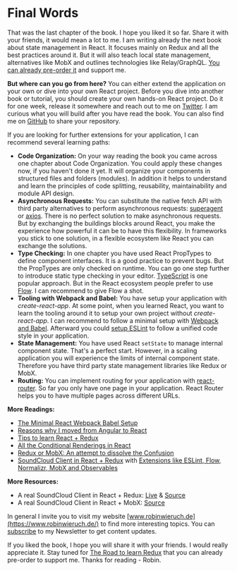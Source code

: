 # Final Words

That was the last chapter of the book. I hope you liked it so far. Share it with your friends, it would mean a lot to me. I am writing already the next book about state management in React. It focuses mainly on Redux and all the best practices around it. But it will also teach local state management, alternatives like MobX and outlines technologies like Relay/GraphQL. [You can already pre-order it](https://gumroad.com/products/uwiyI) and support me.

**But where can you go from here?** You can either extend the application on your own or dive into your own React project. Before you dive into another book or tutorial, you should create your own hands-on React project. Do it for one week, release it somewhere and reach out to me on [Twitter](https://twitter.com/rwieruch). I am curious what you will build after you have read the book. You can also find me on [GitHub](https://github.com/rwieruch) to share your repository.

If you are looking for further extensions for your application, I can recommend several learning paths:

* **Code Organization:** On your way reading the book you came across one chapter about Code Organization. You could apply these changes now, if you haven't done it yet. It will organize your components in structured files and folders (modules). In addition it helps to understand and learn the principles of code splitting, reusability, maintainability and module API design.
* **Asynchronous Requests:** You can substitute the native fetch API with third party alternatives to perform asynchronous requests: [superagent](https://github.com/visionmedia/superagent) or [axios](https://github.com/mzabriskie/axios). There is no perfect solution to make asynchronous requests. But by exchanging the buildings blocks around React, you make the experience how powerful it can be to have this flexibility. In frameworks you stick to one solution, in a flexible ecosystem like React you can exchange the solutions.
* **Type Checking:** In one chapter you have used React PropTypes to define component interfaces. It is a good practice to prevent bugs. But the PropTypes are only checked on runtime. You can go one step further to introduce static type checking in your editor. [TypeScript](https://www.typescriptlang.org/) is one popular approach. But in the React ecosystem people prefer to use [Flow](https://flowtype.org/). I can recommend to give Flow a shot.
* **Tooling with Webpack and Babel:** You have setup your application with *create-react-app*. At some point, when you learned React, you want to learn the tooling around it to setup your own project without *create-react-app*. I can recommend to follow a minimal setup with [Webpack and Babel](https://www.robinwieruch.de/minimal-react-webpack-babel-setup/). Afterward you could [setup ESLint](https://www.robinwieruch.de/react-eslint-webpack-babel/) to follow a unified code style in your application.
* **State Management:** You have used React `setState` to manage internal component state. That's a perfect start. However, in a scaling application you will experience the limits of internal component state. Therefore you have third party state management libraries like Redux or MobX.
* **Routing:** You can implement routing for your application with [react-router](https://github.com/ReactTraining/react-router). So far you only have one page in your application. React Router helps you to have multiple pages across different URLs.

**More Readings:**

* [The Minimal React Webpack Babel Setup](https://www.robinwieruch.de/minimal-react-webpack-babel-setup/)
* [Reasons why I moved from Angular to React](https://www.robinwieruch.de/reasons-why-i-moved-from-angular-to-react/)
* [Tips to learn React + Redux](https://www.robinwieruch.de/tips-to-learn-react-redux/)
* [All the Conditional Renderings in React](https://www.robinwieruch.de/conditional-rendering-react/)
* [Redux or MobX: An attempt to dissolve the Confusion](https://www.robinwieruch.de/redux-mobx-confusion/)
* [SoundCloud Client in React + Redux](https://www.robinwieruch.de/the-soundcloud-client-in-react-redux) with [Extensions like ESLint, Flow, Normalizr, MobX and Observables](https://github.com/rwieruch/react-redux-soundcloud)

**More Resources:**

* A real SoundCloud Client in React + Redux: [Live](http://www.favesound.de/) & [Source](https://github.com/rwieruch/favesound-redux)
* A real SoundCloud Client in React + MobX: [Source](https://github.com/rwieruch/favesound-mobx)

In general I invite you to visit my website [www.robinwieruch.de](https://www.robinwieruch.de/) to find more interesting topics. You can [subscribe](https://www.getrevue.co/profile/rwieruch) to my Newsletter to get content updates.

If you liked the book, I hope you will share it with your friends. I would really appreciate it. Stay tuned for [The Road to learn Redux](https://gumroad.com/products/uwiyI) that you can already pre-order to support me. Thanks for reading - Robin.

